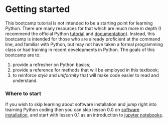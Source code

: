 

# Getting started

This bootcamp tutorial is not intended to be a starting point for 
learning Python. There are many resources for that which are much 
more in depth (I recommend the official Python [tutorial] and 
[documentation]). 
Instead, this bootcamp is intended for those who are already proficient
at the command line, and familiar with Python, but may not have
taken a formal programming class or had training in recent developments
in Python. The goals of this bootcamp are to: 

1. provide a refresher on Python basics; 
2. provide a reference for methods that will be employed in this textbook;
3. to reinforce *style* and *uniformity* that will make code easier to read and understand.

### Where to start

If you wish to skip learning about software installation and jump right
into learning Python coding then you can skip lesson 0.0 on 
[software installation], and start with lesson 0.1 as an introduction to
[jupyter notebooks].


[tutorial]: https://docs.python.org/3/tutorial/
[documentation]: https://docs.python.org/3/
[software installation]: ./0.0-installation-conda.md
[jupyter notebooks]: ./0.1-jupyter-and-binder.md

